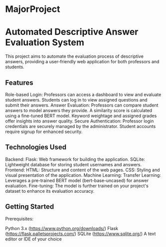 # MajorProject

# Automated Descriptive Answer Evaluation System

This project aims to automate the evaluation process of descriptive answers, providing a user-friendly web application for both professors and students.

## Features

Role-based Login:
Professors can access a dashboard to view and evaluate student answers.
Students can log in to view assigned questions and submit their answers.
Answer Evaluation:
Professors can compare student answers to model answers they provide.
A similarity score is calculated using a fine-tuned BERT model.
Keyword weightage and assigned grades offer insights into answer quality.
Secure Authentication:
Professor login credentials are securely managed by the administrator.
Student accounts require signup for enhanced security.
## Technologies Used

Backend:
Flask: Web framework for building the application.
SQLite: Lightweight database for storing student usernames and answers.
Frontend:
HTML: Structure and content of the web pages.
CSS: Styling and visual presentation of the application.
Machine Learning:
Transfer Learning: Leverages a pre-trained BERT model (bert-base-uncased) for answer evaluation.
Fine-tuning: The model is further trained on your project's dataset to enhance its evaluation accuracy.
## Getting Started

Prerequisites:

Python 3.x (https://www.python.org/downloads/)
Flask (https://flask.palletsprojects.com/)
SQLite (https://www.sqlite.org/)
A text editor or IDE of your choice

